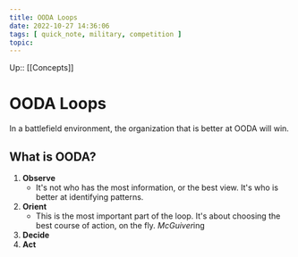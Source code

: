 ```yaml
---
title: OODA Loops
date: 2022-10-27 14:36:06
tags: [ quick_note, military, competition ]
topic: 
---
```

Up:: [[Concepts]]
# OODA Loops

In a battlefield environment, the organization that is better at OODA will win.

## What is OODA?
1. **Observe**
    - It's not who has the most information, or the best view. It's who is better at identifying patterns.
2. **Orient**
    - This is the most important part of the loop. It's about choosing the best course of action, on the fly. *McGuiver*ing
3. **Decide**
4. **Act**